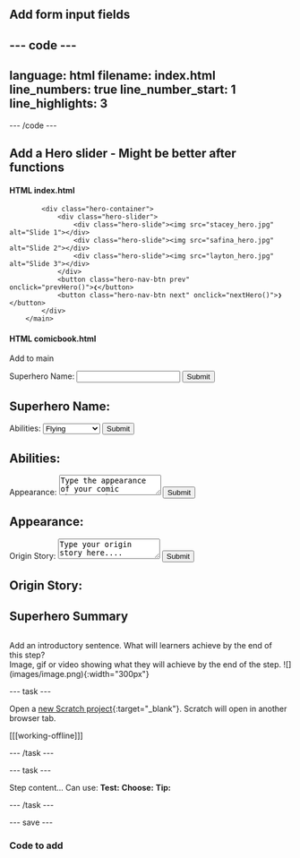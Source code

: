 ## Add form input fields

--- code ---
---
language: html
filename: index.html
line_numbers: true
line_number_start: 1
line_highlights: 3
---

    

--- /code ---

## Add a Hero slider - Might be better after functions

#### HTML index.html
<main>

            <div class="hero-container">
                <div class="hero-slider">
                    <div class="hero-slide"><img src="stacey_hero.jpg" alt="Slide 1"></div>
                    <div class="hero-slide"><img src="safina_hero.jpg" alt="Slide 2"></div>
                    <div class="hero-slide"><img src="layton_hero.jpg" alt="Slide 3"></div>
                </div>
                <button class="hero-nav-btn prev" onclick="prevHero()">❮</button>
                <button class="hero-nav-btn next" onclick="nextHero()">❯</button>
            </div>
        </main>


#### HTML comicbook.html
Add to main
<section>
            <div class="character-sheet">
                <div class="name-section">
                <div id="name-input">
                    <label>Superhero Name:</label>
                    <input type="text" id="name">
                    <button onclick="changeDisplay('name')">Submit</button>
                </div>
                <div id="name-display">
                    <h2>Superhero Name:</h2>
                    <span id="name-span"></span>
                </div>
            </div>
            <div class="class-section">
                <div id="class-input">
                    <label>Abilities:</label>
                    <select id="class">
                        <option value="Flight">Flying</option>
                        <option value="XXL Strength">XXL Strength</option>
                        <option value="Fire">Fire</option>
                        <option value="Ice">Ice</option>
                        <option value="Laser Rays">Laser Rays</option>
                        <option value="Telepathy">Telepathy</option>
                        <option value="Visions">Visions</option>
                        <option value="Stretch">Stretch</option>
                        <option value="Invisibility">Invisibility</option>
                        <option value="Shapeshift">Shapeshift</option>
                        <option value="Super speed">Speedstar</option>
                        <option value="Magic">Magic</option>
                        <option value="Time hop">Time travel</option>
                    </select>
                    <button onclick="changeDisplay('class')">Submit</button>
                </div>
                <div id="class-display">
                    <h2>Abilities:</h2>
                    <span id="class-span"></span>
                </div>
            </div>
            <div class="description-section">
                <div id="description-input">
                    <label>Appearance: </label> 
                    <textarea id="description">Type the appearance of your comic character here....</textarea>
                    <button onclick="changeDisplay('description')">Submit</button>
                </div>
                <div id="description-display">
                    <h2>Appearance:</h2>
                    <span id="description-span"></span>
                </div>
            </div>
            <div class="origin-section">
                <div id="origin-input">
                    <label>Origin Story: </label> 
                    <textarea id="origin">Type your origin story here....</textarea>
                    <button onclick="changeDisplay('origin')">Submit</button>
                </div>
                <div id="origin-display">
                    <h2>Origin Story:</h2>
                    <span id="origin-span"></span>
                </div>
            </div>
        </section>
        <section id="summary-section">
            <h2>Superhero Summary</h2>
            <p id="summary-paragraph"></p>
        </section>


~~~

~~~

<div style="display: flex; flex-wrap: wrap">
<div style="flex-basis: 200px; flex-grow: 1; margin-right: 15px;">
Add an introductory sentence. What will learners achieve by the end of this step?
</div>
<div>
Image, gif or video showing what they will achieve by the end of the step. ![](images/image.png){:width="300px"}
</div>
</div>

--- task ---

Open a [new Scratch project](http://rpf.io/scratch-new){:target="_blank"}. Scratch will open in another browser tab.

[[[working-offline]]]

--- /task ---

--- task ---

Step content... 
Can use:
**Test:**
**Choose:**
**Tip:**

--- /task ---

--- save ---

### Code to add

